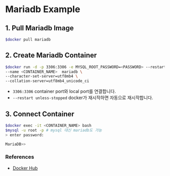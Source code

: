 
# Mariadb Example

## 1. Pull Mariadb Image
```bash
$docker pull mariadb
```

## 2. Create Mariadb Container
```bash
$docker run -d -p 3306:3306 -e MYSQL_ROOT_PASSWORD=<PASSWORD> --restart unless-stopped \
--name <CONTAINER_NAME>  mariadb \ 
--character-set-server=utf8mb4 \ 
--collation-server=utf8mb4_unicode_ci
```
- `3306:3306` container port와 local port를 연결합니다.
- `--restart unless-stopped` docker가 재시작하면 자동으로 재시작합니다.

## 3. Connect Container
```bash
$docker exec -it <CONTAINER_NAME> bash
$mysql -u root -p # mysql 대신 mariadb도 가능 
> enter password:

MariaDB>> 
```


### References 
- [Docker Hub](https://hub.docker.com/_/mariadb)
